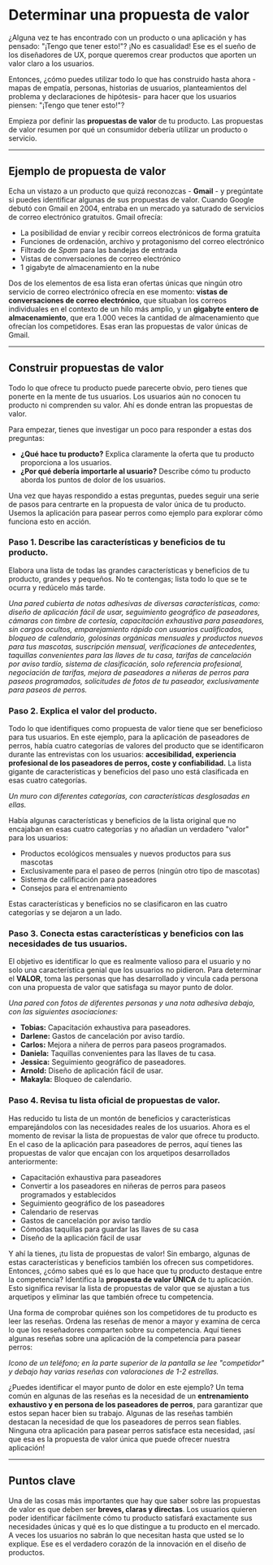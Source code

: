# Determinar una propuesta de valor

¿Alguna vez te has encontrado con un producto o una aplicación y has pensado: "¡Tengo que tener esto!"? ¡No es casualidad! Ese es el sueño de los diseñadores de UX, porque queremos crear productos que aporten un valor claro a los usuarios.

Entonces, ¿cómo puedes utilizar todo lo que has construido hasta ahora -mapas de empatía, personas, historias de usuarios, planteamientos del problema y declaraciones de hipótesis- para hacer que los usuarios piensen: "¡Tengo que tener esto!"?

Empieza por definir las **propuestas de valor** de tu producto. Las propuestas de valor resumen por qué un consumidor debería utilizar un producto o servicio.

---

## Ejemplo de propuesta de valor

Echa un vistazo a un producto que quizá reconozcas - **Gmail** - y pregúntate si puedes identificar algunas de sus propuestas de valor. Cuando Google debutó con Gmail en 2004, entraba en un mercado ya saturado de servicios de correo electrónico gratuitos. Gmail ofrecía:

* La posibilidad de enviar y recibir correos electrónicos de forma gratuita
* Funciones de ordenación, archivo y protagonismo del correo electrónico
* Filtrado de *Spam* para las bandejas de entrada
* Vistas de conversaciones de correo electrónico
* 1 gigabyte de almacenamiento en la nube

Dos de los elementos de esa lista eran ofertas únicas que ningún otro servicio de correo electrónico ofrecía en ese momento: **vistas de conversaciones de correo electrónico**, que situaban los correos individuales en el contexto de un hilo más amplio, y un **gigabyte entero de almacenamiento**, que era 1.000 veces la cantidad de almacenamiento que ofrecían los competidores. Esas eran las propuestas de valor únicas de Gmail.

---

## Construir propuestas de valor

Todo lo que ofrece tu producto puede parecerte obvio, pero tienes que ponerte en la mente de tus usuarios. Los usuarios aún no conocen tu producto ni comprenden su valor. Ahí es donde entran las propuestas de valor.

Para empezar, tienes que investigar un poco para responder a estas dos preguntas:

* **¿Qué hace tu producto?** Explica claramente la oferta que tu producto proporciona a los usuarios.
* **¿Por qué debería importarle al usuario?** Describe cómo tu producto aborda los puntos de dolor de los usuarios.

Una vez que hayas respondido a estas preguntas, puedes seguir una serie de pasos para centrarte en la propuesta de valor única de tu producto. Usemos la aplicación para pasear perros como ejemplo para explorar cómo funciona esto en acción.

### Paso 1. Describe las características y beneficios de tu producto.

Elabora una lista de todas las grandes características y beneficios de tu producto, grandes y pequeños. No te contengas; lista todo lo que se te ocurra y redúcelo más tarde.

*Una pared cubierta de notas adhesivas de diversas características, como: diseño de aplicación fácil de usar, seguimiento geográfico de paseadores, cámaras con timbre de cortesía, capacitación exhaustiva para paseadores, sin cargos ocultos, emparejamiento rápido con usuarios cualificados, bloqueo de calendario, golosinas orgánicas mensuales y productos nuevos para tus mascotas, suscripción mensual, verificaciones de antecedentes, taquillas convenientes para las llaves de tu casa, tarifas de cancelación por aviso tardío, sistema de clasificación, solo referencia profesional, negociación de tarifas, mejora de paseadores a niñeras de perros para paseos programados, solicitudes de fotos de tu paseador, exclusivamente para paseos de perros.*

### Paso 2. Explica el valor del producto.

Todo lo que identifiques como propuesta de valor tiene que ser beneficioso para tus usuarios. En este ejemplo, para la aplicación de paseadores de perros, había cuatro categorías de valores del producto que se identificaron durante las entrevistas con los usuarios: **accesibilidad, experiencia profesional de los paseadores de perros, coste y confiabilidad.** La lista gigante de características y beneficios del paso uno está clasificada en esas cuatro categorías.

*Un muro con diferentes categorías, con características desglosadas en ellas.*

Había algunas características y beneficios de la lista original que no encajaban en esas cuatro categorías y no añadían un verdadero "valor" para los usuarios:

* Productos ecológicos mensuales y nuevos productos para sus mascotas
* Exclusivamente para el paseo de perros (ningún otro tipo de mascotas)
* Sistema de calificación para paseadores
* Consejos para el entrenamiento

Estas características y beneficios no se clasificaron en las cuatro categorías y se dejaron a un lado.

### Paso 3. Conecta estas características y beneficios con las necesidades de tus usuarios.

El objetivo es identificar lo que es realmente valioso para el usuario y no solo una característica genial que los usuarios no pidieron. Para determinar el **VALOR**, toma las personas que has desarrollado y vincula cada persona con una propuesta de valor que satisfaga su mayor punto de dolor.

*Una pared con fotos de diferentes personas y una nota adhesiva debajo, con las siguientes asociaciones:*

* **Tobias:** Capacitación exhaustiva para paseadores.
* **Darlene:** Gastos de cancelación por aviso tardío.
* **Carlos:** Mejora a niñera de perros para paseos programados.
* **Daniela:** Taquillas convenientes para las llaves de tu casa.
* **Jessica:** Seguimiento geográfico de paseadores.
* **Arnold:** Diseño de aplicación fácil de usar.
* **Makayla:** Bloqueo de calendario.

### Paso 4. Revisa tu lista oficial de propuestas de valor.

Has reducido tu lista de un montón de beneficios y características emparejándolos con las necesidades reales de los usuarios. Ahora es el momento de revisar la lista de propuestas de valor que ofrece tu producto. En el caso de la aplicación para paseadores de perros, aquí tienes las propuestas de valor que encajan con los arquetipos desarrollados anteriormente:

* Capacitación exhaustiva para paseadores
* Convertir a los paseadores en niñeras de perros para paseos programados y establecidos
* Seguimiento geográfico de los paseadores
* Calendario de reservas
* Gastos de cancelación por aviso tardío
* Cómodas taquillas para guardar las llaves de su casa
* Diseño de la aplicación fácil de usar

Y ahí la tienes, ¡tu lista de propuestas de valor! Sin embargo, algunas de estas características y beneficios también los ofrecen sus competidores. Entonces, ¿cómo sabes qué es lo que hace que tu producto destaque entre la competencia? Identifica la **propuesta de valor ÚNICA** de tu aplicación. Esto significa revisar la lista de propuestas de valor que se ajustan a tus arquetipos y eliminar las que también ofrece tu competencia.

Una forma de comprobar quiénes son los competidores de tu producto es leer las reseñas. Ordena las reseñas de menor a mayor y examina de cerca lo que los reseñadores comparten sobre su competencia. Aquí tienes algunas reseñas sobre una aplicación de la competencia para pasear perros:

*Icono de un teléfono; en la parte superior de la pantalla se lee "competidor" y debajo hay varias reseñas con valoraciones de 1-2 estrellas.*

¿Puedes identificar el mayor punto de dolor en este ejemplo? Un tema común en algunas de las reseñas es la necesidad de un **entrenamiento exhaustivo y en persona de los paseadores de perros**, para garantizar que estos sepan hacer bien su trabajo. Algunas de las reseñas también destacan la necesidad de que los paseadores de perros sean fiables. Ninguna otra aplicación para pasear perros satisface esta necesidad, ¡así que esa es la propuesta de valor única que puede ofrecer nuestra aplicación!

---

## Puntos clave

Una de las cosas más importantes que hay que saber sobre las propuestas de valor es que deben ser **breves, claras y directas**. Los usuarios quieren poder identificar fácilmente cómo tu producto satisfará exactamente sus necesidades únicas y qué es lo que distingue a tu producto en el mercado. A veces los usuarios no sabrán lo que necesitan hasta que usted se lo explique. Ese es el verdadero corazón de la innovación en el diseño de productos.
